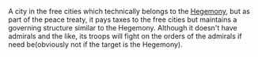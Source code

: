 A city in the free cities which technically belongs to the [Hegemony](<Countries/The Hegemony>), but as part of the peace treaty, it pays taxes to the free cities but maintains a governing structure similar to the Hegemony. Although it doesn't have admirals and the like, its troops will fight on the orders of the admirals if need be(obviously not if the target is the Hegemony).